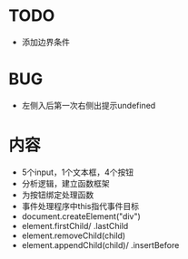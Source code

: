 ﻿# TODO
* 添加边界条件

# BUG
* 左侧入后第一次右侧出提示undefined

# 内容
* 5个input，1个文本框，4个按钮
* 分析逻辑，建立函数框架
* 为按钮绑定处理函数
* 事件处理程序中this指代事件目标
* document.createElement("div")
* element.firstChild/ .lastChild
* element.removeChild(child)
* element.appendChild(child)/ .insertBefore

